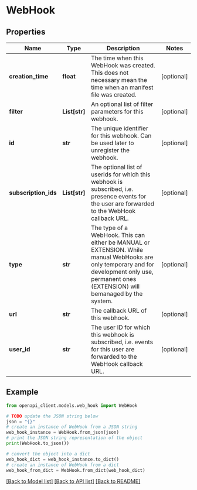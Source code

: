 # WebHook


## Properties

Name | Type | Description | Notes
------------ | ------------- | ------------- | -------------
**creation_time** | **float** | The time when this WebHook was created. This does not necessary mean the time when an manifest file was created. | [optional] 
**filter** | **List[str]** | An optional list of filter parameters for this webhook. | [optional] 
**id** | **str** | The unique identifier for this webhook. Can be used later to unregister the webhook. | [optional] 
**subscription_ids** | **List[str]** | The optional list of userids for which this webhook is subscribed, i.e. presence events for the user are forwarded to the WebHook callback URL. | [optional] 
**type** | **str** | The type of a WebHook. This can either be MANUAL or EXTENSION. While manual WebHooks are only temporary and for development only use, permanent ones (EXTENSION) will bemanaged by the system. | [optional] 
**url** | **str** | The callback URL of this webhook. | [optional] 
**user_id** | **str** | The user ID for which this webhook is subscribed, i.e. events for this user are forwarded to the WebHook callback URL. | [optional] 

## Example

```python
from openapi_client.models.web_hook import WebHook

# TODO update the JSON string below
json = "{}"
# create an instance of WebHook from a JSON string
web_hook_instance = WebHook.from_json(json)
# print the JSON string representation of the object
print(WebHook.to_json())

# convert the object into a dict
web_hook_dict = web_hook_instance.to_dict()
# create an instance of WebHook from a dict
web_hook_from_dict = WebHook.from_dict(web_hook_dict)
```
[[Back to Model list]](../README.md#documentation-for-models) [[Back to API list]](../README.md#documentation-for-api-endpoints) [[Back to README]](../README.md)



